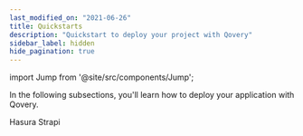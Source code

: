 ```yaml
---
last_modified_on: "2021-06-26"
title: Quickstarts
description: "Quickstart to deploy your project with Qovery"
sidebar_label: hidden
hide_pagination: true
---
```


import Jump from '@site/src/components/Jump';

In the following subsections, you'll learn how to deploy your application with Qovery.

<Jump to="/docs/using-qovery/quickstart/hasura/">Hasura</Jump>
<Jump to="/docs/using-qovery/quickstart/strapi/">Strapi</Jump>



